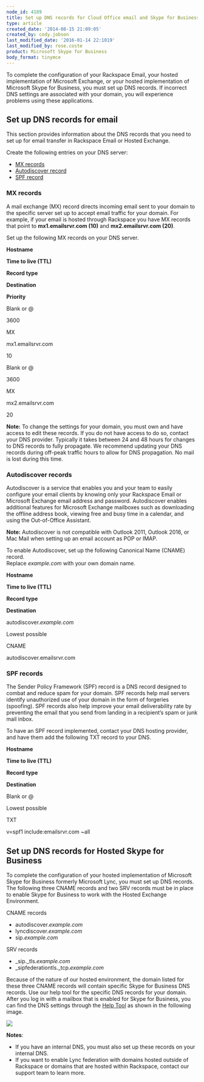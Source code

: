 ```yaml
---
node_id: 4189
title: Set up DNS records for Cloud Office email and Skype for Business
type: article
created_date: '2014-08-15 21:09:05'
created_by: cody.jobson
last_modified_date: '2016-01-14 22:1019'
last_modified_by: rose.coste
product: Microsoft Skype for Business
body_format: tinymce
---
```


To complete the configuration of your Rackspace Email, your hosted
implementation of Microsoft Exchange, or your hosted implementation of
Microsoft Skype for Business, you must set up DNS records. If incorrect
DNS settings are associated with your domain, you will experience
problems using these applications.

Set up DNS records for email
----------------------------

This section provides information about the DNS records that you need to
set up for email transfer in Rackspace Email or Hosted Exchange.

Create the following entries on your DNS server:

-   [MX records](#MX)
-   [Autodiscover record](#Autodiscover)
-   [SPF record](#SPF)

### **MX records**

A mail exchange (MX) record directs incoming email sent to your domain
to the specific server set up to accept email traffic for your domain.
For example, if your email is hosted through Rackspace you have MX
records that point to **mx1.emailsrvr.com (10)** and **mx2.emailsrvr.com
(20)**.

Set up the following MX records on your DNS server.

**Hostname**

**Time to live (TTL)**

**Record type**

**Destination**

**Priority**

Blank or @

3600

MX

mx1.emailsrvr.com

10

Blank or @

3600

MX

mx2.emailsrvr.com

20

**Note:** To change the settings for your domain, you must own and have
access to edit these records. If you do not have access to do so,
contact your DNS provider. Typically it takes between 24 and 48 hours
for changes to DNS records to fully propagate. We recommend updating
your DNS records during off-peak traffic hours to allow for DNS
propagation. No mail is lost during this time.

 

### **Autodiscover records**

Autodiscover is a service that enables you and your team to easily
configure your email clients by knowing only your Rackspace Email or
Microsoft Exchange email address and password. Autodiscover enables
additional features for Microsoft Exchange mailboxes such as downloading
the offline address book, viewing free and busy time in a calendar, and
using the Out-of-Office Assistant.

**Note:** Autodiscover is not compatible with Outlook 2011, Outlook
2016, or Mac Mail when setting up an email account as POP or IMAP.

To enable Autodiscover, set up the following Canonical Name (CNAME)
record.<br>
 Replace *example.com* with your own domain name.

**Hostname**

**Time to live (TTL)**

**Record type**

**Destination**

autodiscover.*example.com*

Lowest possible

CNAME

autodiscover.emailsrvr.com

 

### **SPF records**

The Sender Policy Framework (SPF) record is a DNS record designed to
combat and reduce spam for your domain. SPF records help mail servers
identify unauthorized use of your domain in the form of forgeries
(spoofing). SPF records also help improve your email deliverability rate
by preventing the email that you send from landing in a recipient&rsquo;s spam
or junk mail inbox.

To have an SPF record implemented, contact your DNS hosting provider,
and have them add the following TXT record to your DNS.

**Hostname**

**Time to live (TTL)**

**Record type**

**Destination**

Blank or @

Lowest possible

TXT

v=spf1 include:emailsrvr.com \~all

 

**Set up DNS records for Hosted Skype for Business**
----------------------------------------------------

To complete the configuration of your hosted implementation of Microsoft
Skype for Business formerly Microsoft Lync, you must set up DNS records.
The following three CNAME records and two SRV records must be in place
to enable Skype for Business to work with the Hosted Exchange
Environment.

CNAME records

-   autodiscover.*example.com*
-   lyncdiscover.*example.com*
-   sip.*example.com*

SRV records

-   \_sip.\_tls.*example.com*
-   \_sipfederationtls.\_tcp.*example.com*

Because of the nature of our hosted environment, the domain listed for
these three CNAME records will contain specific Skype for Business DNS
records. Use our help tool for the specific DNS records for your domain.
After you log in with a mailbox that is enabled for Skype for Business,
you can find the DNS settings through the [Help
Tool](https://emailhelp.rackspace.com/) as shown in the following image.

![](/knowledge_center/sites/default/files/field/image/SkypeforBusinessa.png)

**Notes**:

-   If you have an internal DNS, you must also set up these records on
    your internal DNS.
-   If you want to enable Lync federation with domains hosted outside of
    Rackspace or domains that are hosted within Rackspace, contact our
    support team to learn more.


